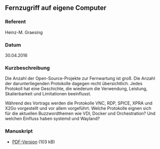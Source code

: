 ## Fernzugriff auf eigene Computer

### Referent
Heinz-M. Graesing

### Datum
30.04.2016

### Kurzbeschreibung
Die Anzahl der Open-Source-Projekte zur Fernwartung ist groß. Die Anzahl der
darunterliegenden Protokolle dagegen recht übersichtlich. Jedes Protokoll hat
eine Geschichte, die wiederum die Verwendung, Leistung, Skalierbarkeit und
Limitationen beeinflusst.

Während des Vortrags werden die Protokolle VNC, RDP, SPICE, XPRA und X2Go
vorgestellt und vor allem vorgeführt. Welche Protokolle eignen sich für die
aktuellen Buzzwordthemen wie VDI, Docker und Orchestration? Und welchen
Einfluss haben systemd und Wayland?

### Manuskript

* [PDF-Version](/download/lit_2016/graesing-remote-protokolle.pdf) (103 kB)
